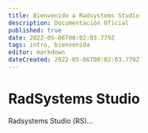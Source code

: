 ```yaml
---
title: Bienvenido a Radsystems Studio
description: Documentación Oficial
published: true
date: 2022-05-06T00:02:03.779Z
tags: intro, bienvenida
editor: markdown
dateCreated: 2022-05-06T00:02:03.779Z
---
```


# RadSystems Studio
Radsystems Studio (RS)...